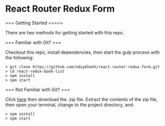 # React Router Redux Form

=== Getting Started =====

There are two methods for getting started with this repo.

=== Familiar with Git? ===

Checkout this repo, install dependencies, then start the gulp process with the following:

```
> git clone https://github.com/nduykhanh/react-router-redux-form.git
> cd react-redux-book-list
> npm install
> npm start
```

=== Not Familiar with Git? ===

Click [here](https://github.com/nduykhanh/react-router-redux-form/releases) then download the .zip file.  Extract the contents of the zip file, then open your terminal, change to the project directory, and:

```
> npm install
> npm start
```
